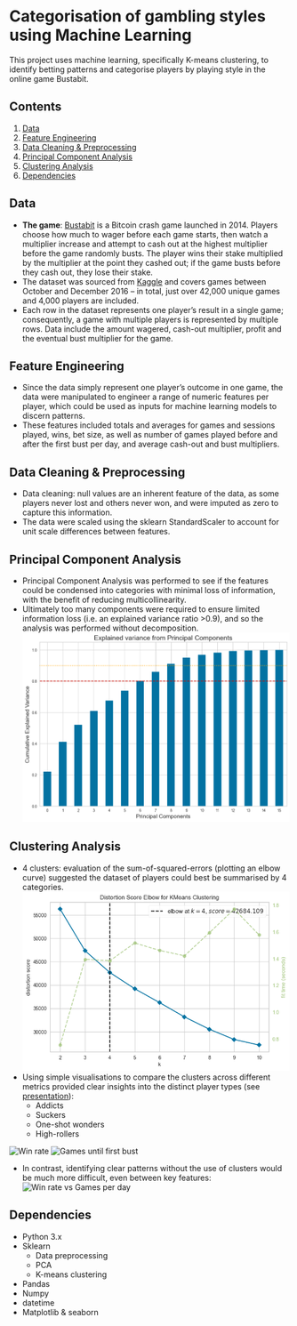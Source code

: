 # Categorisation of gambling styles using Machine Learning

This project uses machine learning, specifically K-means clustering, to identify betting patterns and categorise players by playing style in the online game Bustabit.

## Contents
1. [Data](#data)
2. [Feature Engineering](#feature-engineering)
3. [Data Cleaning & Preprocessing](#data-cleaning--preprocessing)
4. [Principal Component Analysis](#principal-component-analysis)
5. [Clustering Analysis](#clustering-analysis)
6. [Dependencies](#dependencies)

## Data
- **The game**: [Bustabit](https://bustabit.com/) is a Bitcoin crash game launched in 2014. Players choose how much to wager before each game starts, then watch a multiplier increase and attempt to cash out at the highest multiplier before the game randomly busts. The player wins their stake multiplied by the multiplier at the point they cashed out; if the game busts before they cash out, they lose their stake.
- The dataset was sourced from [Kaggle](https://www.kaggle.com/datasets/kingabzpro/gambling-behavior-bustabit) and covers games between October and December 2016 – in total, just over 42,000 unique games and 4,000 players are included.
- Each row in the dataset represents one player’s result in a single game; consequently, a game with multiple players is represented by multiple rows. Data include the amount wagered, cash-out multiplier, profit and the eventual bust multiplier for the game.

## Feature Engineering
- Since the data simply represent one player’s outcome in one game, the data were manipulated to engineer a range of numeric features per player, which could be used as inputs for machine learning models to discern patterns.
- These features included totals and averages for games and sessions played, wins, bet size, as well as number of games played before and after the first bust per day, and average cash-out and bust multipliers.

## Data Cleaning & Preprocessing
- Data cleaning: null values are an inherent feature of the data, as some players never lost and others never won, and were imputed as zero to capture this information.
- The data were scaled using the sklearn StandardScaler to account for unit scale differences between features. 

## Principal Component Analysis
- Principal Component Analysis was performed to see if the features could be condensed into categories with minimal loss of information, with the benefit of reducing multicollinearity.
- Ultimately too many components were required to ensure limited information loss (i.e. an explained variance ratio >0.9), and so the analysis was performed without decomposition.
![Chart of cumulative explained variance per PC](Images/pca_plot.png)
 
## Clustering Analysis
- 4 clusters: evaluation of the sum-of-squared-errors (plotting an elbow curve) suggested the dataset of players could best be summarised by 4 categories.
![Elbow curve](Images/elbow_visualisation.png)
- Using simple visualisations to compare the clusters across different metrics provided clear insights into the distinct player types (see [presentation](bustabit_clustering_analysis_presentation.pdf)):
	- Addicts
	- Suckers
	- One-shot wonders
	- High-rollers

![Win rate](Images/win_rate) ![Games until first bust](Images/games_until_first_bust)

- In contrast, identifying clear patterns without the use of clusters would be much more difficult, even between key features:
![Win rate vs Games per day](Images/wr_gpd)


## Dependencies
- Python 3.x
- Sklearn
	- Data preprocessing
	- PCA
	- K-means clustering
- Pandas
- Numpy
- datetime
- Matplotlib & seaborn